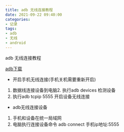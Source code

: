 ```yaml
---
title: adb 无线连接教程
date: 2021-09-22 09:40:00
categories: 
- 记录
tags:
- adb
- 无线
- android
---
```

adb 无线连接教程
<!--more-->
[adb下载](/images/adb.zip?_blank)
*   开启手机无线连接(手机关机需要重新开启) 
1. 数据线连接设备到电脑2.  执行adb devices 检测设备
2. 执行adb tcpip 5555  开启设备无线连接
*   adb无线连接设备 
1. 手机和设备在统一局域网
2. 电脑执行连接设备命令     adb connect 手机ip地址:5555
